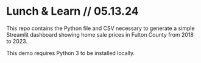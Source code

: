 # Lunch & Learn // 05.13.24

This repo contains the Python file and CSV necessary to generate a simple Streamlit dashboard showing home sale prices in Fulton County from 2018 to 2023.

This demo requires Python 3 to be installed locally.
